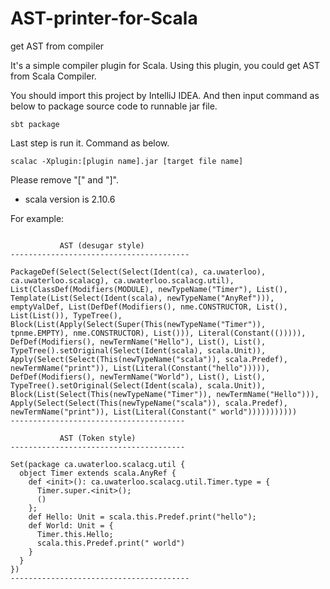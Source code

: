# AST-printer-for-Scala
get AST from compiler

It's a simple compiler plugin for Scala. Using this plugin, you could get AST from Scala Compiler.

You should import this project by IntelliJ IDEA.
And then input command as below to package source code to runnable jar file.

```
sbt package
```

Last step is run it.
Command as below.

```
scalac -Xplugin:[plugin name].jar [target file name]
```
Please remove "[" and "]".

* scala version is 2.10.6


For example:

```

           AST (desugar style)
----------------------------------------

PackageDef(Select(Select(Select(Ident(ca), ca.uwaterloo), ca.uwaterloo.scalacg), ca.uwaterloo.scalacg.util), List(ClassDef(Modifiers(MODULE), newTypeName("Timer"), List(), Template(List(Select(Ident(scala), newTypeName("AnyRef"))), emptyValDef, List(DefDef(Modifiers(), nme.CONSTRUCTOR, List(), List(List()), TypeTree(), Block(List(Apply(Select(Super(This(newTypeName("Timer")), tpnme.EMPTY), nme.CONSTRUCTOR), List())), Literal(Constant(())))), DefDef(Modifiers(), newTermName("Hello"), List(), List(), TypeTree().setOriginal(Select(Ident(scala), scala.Unit)), Apply(Select(Select(This(newTypeName("scala")), scala.Predef), newTermName("print")), List(Literal(Constant("hello"))))), DefDef(Modifiers(), newTermName("World"), List(), List(), TypeTree().setOriginal(Select(Ident(scala), scala.Unit)), Block(List(Select(This(newTypeName("Timer")), newTermName("Hello"))), Apply(Select(Select(This(newTypeName("scala")), scala.Predef), newTermName("print")), List(Literal(Constant(" world")))))))))))
---------------------------------------

           AST (Token style)
---------------------------------------

Set(package ca.uwaterloo.scalacg.util {
  object Timer extends scala.AnyRef {
    def <init>(): ca.uwaterloo.scalacg.util.Timer.type = {
      Timer.super.<init>();
      ()
    };
    def Hello: Unit = scala.this.Predef.print("hello");
    def World: Unit = {
      Timer.this.Hello;
      scala.this.Predef.print(" world")
    }
  }
})
----------------------------------------

```
